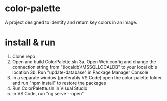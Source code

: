 # color-palette
A project designed to identify and return key colors in an image.

# install & run
1. Clone repo
2. Open and build ColorPalette.sln
3a. Open Web.config and change the connection string from "(localdb)\MSSQLLOCALDB" to your local db's location
3b. Run "update-database" in Package Manager Console
4. In a separate window (preferably VS Code) open the color-palette folder and run "npm install" to restore the packages
5. Run ColorPalette.sln in Visual Studio
6. In VS Code, run "ng serve --open"